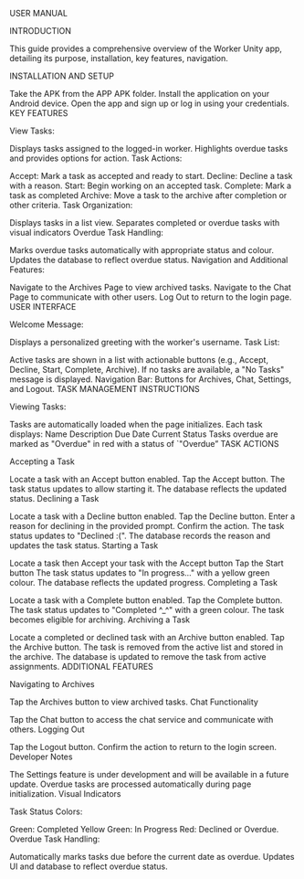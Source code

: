 USER MANUAL

INTRODUCTION

This guide provides a comprehensive overview of the Worker Unity app, detailing its purpose, installation, key features, navigation.

INSTALLATION AND SETUP

Take the APK from the APP APK folder.
Install the application on your Android device.
Open the app and sign up or log in using your credentials.
KEY FEATURES

View Tasks:

Displays tasks assigned to the logged-in worker.
Highlights overdue tasks and provides options for action.
Task Actions:

Accept: Mark a task as accepted and ready to start.
Decline: Decline a task with a reason.
Start: Begin working on an accepted task.
Complete: Mark a task as completed
Archive: Move a task to the archive after completion or other criteria.
Task Organization:

Displays tasks in a list view.
Separates completed or overdue tasks with visual indicators
Overdue Task Handling:

Marks overdue tasks automatically with appropriate status and colour.
Updates the database to reflect overdue status.
Navigation and Additional Features:

Navigate to the Archives Page to view archived tasks.
Navigate to the Chat Page to communicate with other users.
Log Out to return to the login page.
USER INTERFACE

Welcome Message:

Displays a personalized greeting with the worker's username.
Task List:

Active tasks are shown in a list with actionable buttons (e.g., Accept, Decline, Start, Complete, Archive).
If no tasks are available, a "No Tasks" message is displayed.
Navigation Bar:
Buttons for Archives, Chat, Settings, and Logout.
TASK MANAGEMENT INSTRUCTIONS

Viewing Tasks:

Tasks are automatically loaded when the page initializes.
Each task displays:
Name
Description
Due Date
Current Status
Tasks overdue are marked as "Overdue" in red with a status of `"Overdue”
TASK ACTIONS

Accepting a Task

Locate a task with an Accept button enabled.
Tap the Accept button.
The task status updates to allow starting it.
The database reflects the updated status.
Declining a Task

Locate a task with a Decline button enabled.
Tap the Decline button.
Enter a reason for declining in the provided prompt.
Confirm the action.
The task status updates to "Declined :(".
The database records the reason and updates the task status.
Starting a Task

Locate a task then Accept your task with the Accept button
Tap the Start button
The task status updates to "In progress..." with a yellow green colour.
The database reflects the updated progress.
Completing a Task

Locate a task with a Complete button enabled.
Tap the Complete button.
The task status updates to "Completed ^_^" with a green colour.
The task becomes eligible for archiving.
Archiving a Task

Locate a completed or declined task with an Archive button enabled.
Tap the Archive button.
The task is removed from the active list and stored in the archive.
The database is updated to remove the task from active assignments.
ADDITIONAL FEATURES

Navigating to Archives

Tap the Archives button to view archived tasks.
Chat Functionality

Tap the Chat button to access the chat service and communicate with others.
Logging Out

Tap the Logout button.
Confirm the action to return to the login screen.
Developer Notes

The Settings feature is under development and will be available in a future update.
Overdue tasks are processed automatically during page initialization.
Visual Indicators

Task Status Colors:

Green: Completed
Yellow Green: In Progress
Red: Declined or Overdue.
Overdue Task Handling:

Automatically marks tasks due before the current date as overdue.
Updates UI and database to reflect overdue status.
